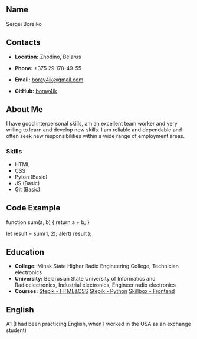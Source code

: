 ## **Name**
Sergei Boreiko
## **Contacts**
* **Location:** Zhodino, Belarus

* **Phone:** +375 29 178-49-55

* **Email:** boray4ik@gmail.com

* **GitHub:** [boray4ik](https://github.com/boray4ik)

## **About Me**
I have good interpersonal skills, am an excellent team worker and very willing to learn and develop new skills.
I am reliable and dependable and often seek new responsibilities within a wide range of employment areas.
### **Skills**
* HTML
* CSS
* Pyton (Basic)
* JS (Basic)
* Git (Basic)
## **Code Example**
function sum(a, b) {
  return a + b;
}

let result = sum(1, 2);
alert( result );
## **Education**
* **College:** Minsk State Higher Radio Engineering College, Technician electronics
* **University:** Belarusian State University of Informatics and Radioelectronics, Industrial electronics, Engineer radio electronics
* **Courses:**
[Stepik - HTML&CSS](https://stepik.org/course/38218/syllabus?auth=login)
[Stepik - Python](https://stepik.org/course/67/syllabus)
[Skillbox - Frontend](https://skillbox.ru/course/frontend-pro-expert/)
## **English**
A1 (I had been practicing English, when I worked in the USA as an exchange student)
